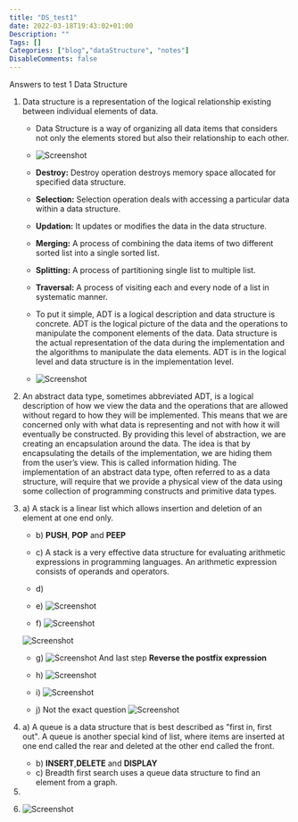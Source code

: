 ```yaml
---
title: "DS_test1"
date: 2022-03-18T19:43:02+01:00
Description: ""
Tags: []
Categories: ["blog","dataStructure", "notes"]
DisableComments: false
---
```


Answers to test 1 Data Structure
<!--more-->

1. Data structure is a representation of the logical relationship existing between individual elements of data.
    * Data Structure is a way of organizing all data items that considers not only the elements stored but also their relationship to each other.

    * ![Screenshot](/images/ds/2_.png)

    * **Destroy:** Destroy operation destroys memory space allocated for specified data structure.

    * **Selection:** Selection operation deals with accessing a particular data within a data structure.

    * **Updation:** It updates or modifies the data in the data structure.

    * **Merging:** A process of combining the data items of two different sorted list into a single sorted list.

    * **Splitting:** A process of partitioning single list to multiple list.

    * **Traversal:** A process of visiting each and every node of a list in systematic manner.

    * To put it simple, ADT is a logical description and data structure is concrete. ADT is the logical picture of the data and the operations to manipulate the component elements of the data. Data structure is the actual representation of the data during the implementation and the algorithms to manipulate the data elements. ADT is in the logical level and data structure is in the implementation level.

    * ![Screenshot](/images/ds/1.png)

2. An abstract data type, sometimes abbreviated ADT, is a logical description of how we view the data
and the operations that are allowed without regard to how they will be implemented. This means that we are concerned only with what data is representing and not with how it will eventually be constructed. By providing this level of abstraction, we are creating an encapsulation around the data. The idea is that by encapsulating the details of the implementation, we are hiding them from the user’s view. This is called information hiding. The implementation of an abstract data type, often referred to as a data structure, will require that we provide a physical view of the data using some collection of
programming constructs and primitive data types.

3. a) A stack is a linear list which allows insertion and deletion of an element at one end only.

    * b) **PUSH**, **POP** and **PEEP**

    * c) A stack is a very effective data structure for evaluating arithmetic expressions in programming languages. An arithmetic expression consists of operands and operators.

    * d)

    * e) ![Screenshot](/images/ds/3_.png)

    * f) ![Screenshot](/images/ds/4_.png)

    ![Screenshot](/images/ds/4_1.png)

    * g) ![Screenshot](/images/ds/5_.png)
        And last step **Reverse the postfix expression**

    * h) ![Screenshot](/images/ds/6_.png)

    * i) ![Screenshot](/images/ds/7_.png)

    * j) Not the exact question
    ![Screenshot](/images/ds/8_.png)


4. a) A queue is a data structure that is best described as "first in, first out". A queue is another special kind of
list, where items are inserted at one end called the rear and deleted at the other end called the front.       
    * b) **INSERT**,**DELETE** and **DISPLAY**
    * c) Breadth first search uses a queue data structure to find an element from a graph.

5. 

6. ![Screenshot](/images/ds/9_.png)